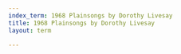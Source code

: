```yaml
---
index_term: 1968 Plainsongs by Dorothy Livesay
title: 1968 Plainsongs by Dorothy Livesay
layout: term

---
```

